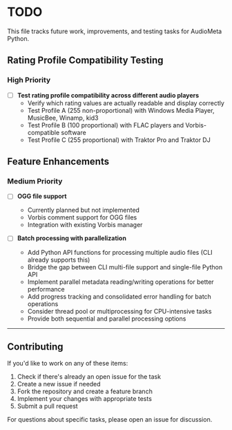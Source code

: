 # TODO

This file tracks future work, improvements, and testing tasks for AudioMeta Python.

## Rating Profile Compatibility Testing

### High Priority

- [ ] **Test rating profile compatibility across different audio players**
  - Verify which rating values are actually readable and display correctly
  - Test Profile A (255 non-proportional) with Windows Media Player, MusicBee, Winamp, kid3
  - Test Profile B (100 proportional) with FLAC players and Vorbis-compatible software
  - Test Profile C (255 proportional) with Traktor Pro and Traktor DJ

## Feature Enhancements

### Medium Priority

- [ ] **OGG file support**

  - Currently planned but not implemented
  - Vorbis comment support for OGG files
  - Integration with existing Vorbis manager

- [ ] **Batch processing with parallelization**
  - Add Python API functions for processing multiple audio files (CLI already supports this)
  - Bridge the gap between CLI multi-file support and single-file Python API
  - Implement parallel metadata reading/writing operations for better performance
  - Add progress tracking and consolidated error handling for batch operations
  - Consider thread pool or multiprocessing for CPU-intensive tasks
  - Provide both sequential and parallel processing options

---

## Contributing

If you'd like to work on any of these items:

1. Check if there's already an open issue for the task
2. Create a new issue if needed
3. Fork the repository and create a feature branch
4. Implement your changes with appropriate tests
5. Submit a pull request

For questions about specific tasks, please open an issue for discussion.
